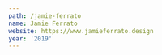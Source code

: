 ```yaml
---
path: /jamie-ferrato
name: Jamie Ferrato
website: https://www.jamieferrato.design
year: '2019'
---
```

